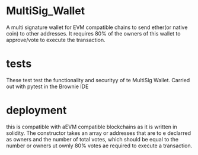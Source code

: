 # MultiSig_Wallet
A multi signature wallet for EVM compatible chains to send ether(or native coin) to other addresses. It requires 80% of the owners of this wallet to approve/vote to execute the transaction. 

# tests
These test test the functionality and securityy of te MultiSig Wallet. Carried out with pytest in the Brownie IDE

# deployment
this is compatible with aEVM compatible blockchains as it is written in solidity. The constructor takes an array or addresses that are to e declarred as owners and the number of total votes, which should be equal to the number or owners ut ownly 80% votes ae required to execute a transaction.
